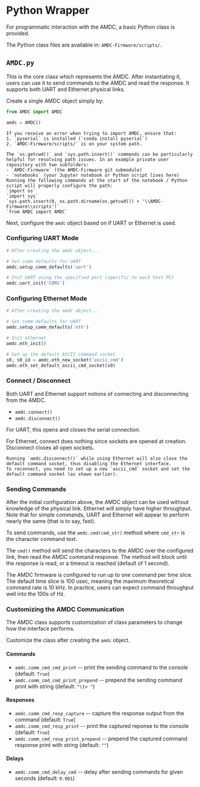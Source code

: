 # Python Wrapper

For programmatic interaction with the AMDC, a basic Python class is provided.

The Python class files are available in: `AMDC-Firmware/scripts/`.

## `AMDC.py`

This is the core class which represents the AMDC.
After instantiating it, users can use it to send commands to the AMDC and read the response.
It supports both UART and Ethernet physical links.

Create a single AMDC object simply by:

```python
from AMDC import AMDC

amdc = AMDC()
```

```{attention}
If you receive an error when trying to import AMDC, ensure that:
1. `pyserial` is installed (`conda install pyserial`)
2. `AMDC-Firmware/scripts/` is on your system path.

The `os.getcwd()` and `sys.path.insert()` commands can be particularly helpful for resolving path issues. In an example private user repository with two subfolders:
- `AMDC-Firmware` (the AMDC-Firmware git submodule)
- `notebooks` (your Jupyter notebook or Python script lives here)
Running the following commands at the start of the notebook / Python script will properly configure the path:
`import os`
`import sys`
`sys.path.insert(0, os.path.dirname(os.getcwd()) + '\\AMDC-Firmware\\scripts')`
`from AMDC import AMDC`
```

Next, configure the `amdc` object based on if UART or Ethernet is used.

### Configuring UART Mode

```python
# After creating the amdc object...

# Set comm defaults for UART
amdc.setup_comm_defaults('uart')

# Init UART using the specified port (specific to each host PC)
amdc.uart_init('COM1')
```

### Configuring Ethernet Mode

```python
# After creating the amdc object...

# Set comm defaults for UART
amdc.setup_comm_defaults('eth')

# Init ethernet 
amdc.eth_init()

# Set up the default ASCII command socket
s0, s0_id = amdc.eth_new_socket('ascii_cmd')
amdc.eth_set_default_ascii_cmd_socket(s0)
```

### Connect / Disconnect

Both UART and Ethernet support notions of connecting and disconnecting from the AMDC.

- `amdc.connect()`
- `amdc.disconnect()`

For UART, this opens and closes the serial connection.

For Ethernet, connect does nothing since sockets are opened at creation.
Disconnect closes all open sockets.

```{warning}
Running `amdc.disconnect()` while using Ethernet will also close the default command socket, thus disabling the Ethernet interface.
To reconnect, you need to set up a new `ascii_cmd` socket and set the default command socket (as shown earlier).
```

### Sending Commands

After the initial configuration above, the AMDC object can be used without knowledge of the physical link.
Ethernet will simply have higher throughput.
Note that for simple commands, UART and Ethernet will appear to perform nearly the same (that is to say, fast).

To send commands, use the `amdc.cmd(cmd_str)` method where `cmd_str` is the character command text.

The `cmd()` method will send the characters to the AMDC over the configured link, then read the AMDC command response.
The method will block until the response is read, or a timeout is reached (default of 1 second).

The AMDC firmware is configured to run up to one command per time slice.
The default time slice is 100 usec, meaning the maximum theoretical command rate is 10 kHz.
In practice, users can expect command throughput well into the 100s of Hz.

### Customizing the AMDC Communication

The AMDC class supports customization of class parameters to change how the interface performs.

Customize the class after creating the `amdc` object.

#### Commands

- `amdc.comm_cmd_cmd_print` -- print the sending command to the console (default: `True`)
- `amdc.comm_cmd_cmd_print_prepend` -- prepend the sending command print with string (default: `"\t> "`)

#### Responses

- `amdc.comm_cmd_resp_capture` -- capture the response output from the command (default: `True`)
- `amdc.comm_cmd_resp_print` -- print the captured reponse to the console (default: `True`)
- `amdc.comm_cmd_resp_print_prepend` -- prepend the captured command response print with string (default: `""`)

#### Delays

- `amdc.comm_cmd_delay_cmd` -- delay after sending commands for given seconds (default: `0.001`)

